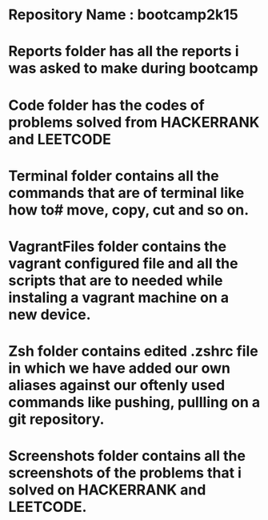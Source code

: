 # Repository Name : bootcamp2k15
# Reports folder has all the reports i was asked to make during bootcamp
# Code folder has the codes of problems solved from HACKERRANK and LEETCODE
# Terminal folder contains all the commands that are of terminal like how to# move, copy, cut and so on.
# VagrantFiles folder contains the vagrant configured file and all the scripts that are to needed while instaling a vagrant machine on a new device.
# Zsh folder contains edited .zshrc file in which we have added our own aliases against our oftenly used commands like pushing, pullling on a git repository.
# Screenshots folder contains all the screenshots of the problems that i solved on HACKERRANK and LEETCODE. 
